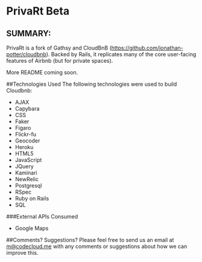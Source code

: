 PrivaRt Beta
========



SUMMARY:
--------
PrivaRt is a fork of Gathsy and CloudBnB (https://github.com/jonathan-potter/cloudbnb). Backed by Rails, it replicates many of the core user-facing features of Airbnb (but for private spaces). 

More README coming soon.

##Technologies Used
The following technologies were used to build Cloudbnb:

 * AJAX
 * Capybara
 * CSS
 * Faker
 * Figaro
 * Flickr-fu
 * Geocoder
 * Heroku
 * HTML5
 * JavaScript
 * JQuery
 * Kaminari
 * NewRelic
 * Postgresql
 * RSpec
 * Ruby on Rails
 * SQL

###External APIs Consumed
 * Google Maps


##Comments? Suggestions?
Please feel free to send us an email at m@codecloud.me with any comments or suggestions about how we can improve this.
